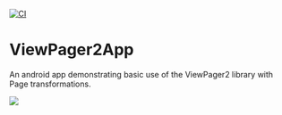 [![CI](https://github.com/James-Aidoo/ViewPager2App/actions/workflows/build.yml/badge.svg)](https://github.com/James-Aidoo/ViewPager2App/actions/workflows/build.yml)

# ViewPager2App
An android app demonstrating basic use of the ViewPager2 library with Page transformations.

![](Screenrecorder-2021-02-21-19-31.gif)
